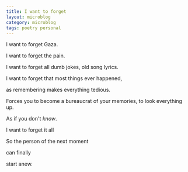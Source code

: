 ```yaml
---
title: I want to forget
layout: microblog
category: microblog
tags: poetry personal
---
```

I want to forget Gaza.

I want to forget the pain.

I want to forget all dumb jokes, old song lyrics.

I want to forget that most things ever happened, 

as remembering makes everything tedious.


Forces you to become a bureaucrat of your memories, to look everything up.

As if you don't *know*.

I want to forget it all

So the person of the next moment 

can finally

start anew.

